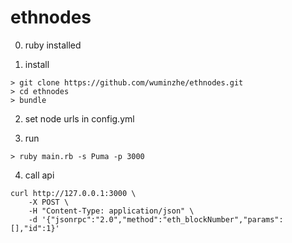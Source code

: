 # ethnodes

0. ruby installed

1. install

```
> git clone https://github.com/wuminzhe/ethnodes.git
> cd ethnodes
> bundle
```

2. set node urls in config.yml

3. run

```
> ruby main.rb -s Puma -p 3000
```

4. call api
```
curl http://127.0.0.1:3000 \
    -X POST \
    -H "Content-Type: application/json" \
    -d '{"jsonrpc":"2.0","method":"eth_blockNumber","params": [],"id":1}'
```
